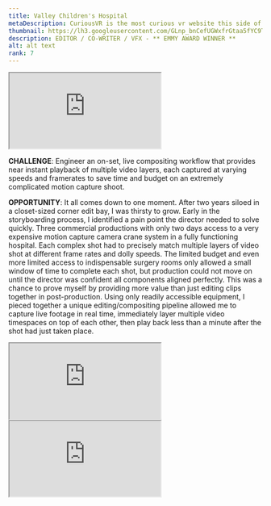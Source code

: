 ```yaml
---
title: Valley Children's Hospital
metaDescription: CuriousVR is the most curious vr website this side of reality.
thumbnail: https://lh3.googleusercontent.com/GLnp_bnCefUGWxfrGtaa5fYC9TOnv2okoJSwkNRRWUmTkwsEAT9GYnXumwQxN5CTzmCSssv2DvJ3E0smJNMKBsjBSC6bmoOjjzskasPrHEVi2niI9jJ-r4rEeNGwxrO7jr4itIE43w=w2400
description: EDITOR / CO-WRITER / VFX - ** EMMY AWARD WINNER **
alt: alt text
rank: 7
---
```



<iframe src="https://www.youtube.com/embed/cvzMeVozfVw" class="youtube-iframe"></iframe>

**CHALLENGE**: Engineer an on-set, live compositing workflow that provides near instant playback of multiple video layers, each captured at varying speeds and framerates to save time and budget on an extremely complicated motion capture shoot.

**OPPORTUNITY**: It all comes down to one moment. After two years siloed in a closet-sized corner edit bay, I was thirsty to grow. Early in the storyboarding process, I identified a pain point the director needed to solve quickly. Three commercial productions with only two days access to  a very expensive motion capture camera crane system in a fully functioning hospital. Each complex shot had to precisely match multiple layers of video shot at different frame rates and dolly speeds. The limited budget and even more limited access to indispensable surgery rooms only allowed a small window of time to complete each shot, but production could not move on until the director was confident all components aligned perfectly.
This was a chance to prove myself by providing more value than just editing clips together in post-production. Using only readily accessible equipment, I pieced together a unique editing/compositing pipeline allowed me to capture live footage in real time, immediately layer multiple video timespaces on top of each other, then play back less than a minute after the shot had just taken place.

<div class="row">
  <div class="col-md-6">
    <iframe src="https://www.youtube.com/embed/cvzMeVozfVw" class="youtube-iframe"></iframe>
  </div>
  <div class="col-md-6">
    <iframe src="https://www.youtube.com/embed/cvzMeVozfVw" class="youtube-iframe"></iframe>
  </div>
</div>